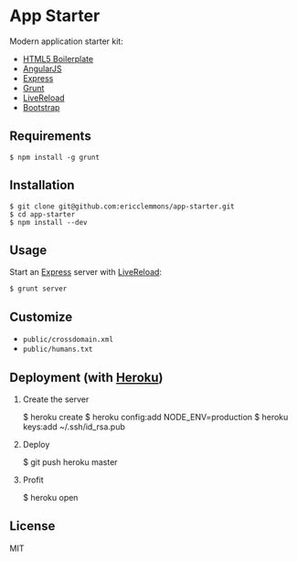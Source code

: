 App Starter
===========

Modern application starter kit:

* [HTML5 Boilerplate][1]
* [AngularJS][2]
* [Express][3]
* [Grunt][4]
* [LiveReload][5]
* [Bootstrap][6]


Requirements
------------

    $ npm install -g grunt


Installation
------------

    $ git clone git@github.com:ericclemmons/app-starter.git
    $ cd app-starter
    $ npm install --dev


Usage
-----

Start an [Express][3] server with [LiveReload][5]:

    $ grunt server


Customize
---------

- `public/crossdomain.xml`
- `public/humans.txt`


Deployment (with [Heroku][7])
------------------------

1. Create the server

    $ heroku create
    $ heroku config:add NODE_ENV=production
    $ heroku keys:add ~/.ssh/id_rsa.pub

2. Deploy

    $ git push heroku master

3. Profit

    $ heroku open


License
-------

MIT


[1]: http://html5boilerplate.com/
[2]: http://angularjs.org/
[3]: http://expressjs.com/
[4]: http://gruntjs.com/
[5]: http://livereload.com/
[6]: http://twitter.github.com/bootstrap/
[7]: https://toolbelt.heroku.com/
